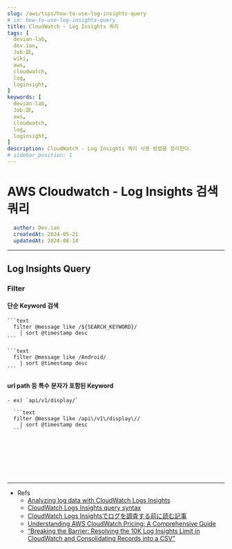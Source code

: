 ```yaml
---
slug: /aws/tips/how-to-use-log-insights-query
# id: how-to-use-log-insights-query
title: CloudWatch - Log Insights 쿼리
tags: [
  devian-lab, 
  dev.ian,
  Jobː談,
  wiki,
  aws,
  cloudwatch,
  log,
  loginsight,
]
keywords: [
  devian-lab,
  Jobː談,
  aws,
  cloudwatch,
  log,
  loginsight,
]
description: CloudWatch - Log Insights 쿼리 사용 방법을 정리한다.
# sidebar_position: 1
---
```


<!--title -->
# AWS Cloudwatch - Log Insights 검색 쿼리
<!--//title -->

<!-- 
```json
{
  "author": "Dev.ian",
  "createdAt": "2024-05-21",
  "updatedAt": "2024-08-14"
}
``` 
-->

```yaml
  author: Dev.ian
  createdAt: 2024-05-21
  updatedAt: 2024-08-14
```

---

## Log Insights Query

### Filter 

  #### 단순 Keyword 검색

    ```text
      filter @message like /${SEARCH_KEYWORD}/
        | sort @timestamp desc
    ```

    ```text
      filter @message like /Android/
        | sort @timestamp desc
    ```

  #### url path 등 특수 문자가 포함된 Keyword

    - ex) `api/v1/display/`

      ```text
      filter @message like /api\/v1\/display\//
        | sort @timestamp desc
      ```




<br /><br /><br /><br /><br />

--- 
- Refs
  + [Analyzing log data with CloudWatch Logs Insights](https://docs.aws.amazon.com/AmazonCloudWatch/latest/logs/AnalyzingLogData.html)
  + [CloudWatch Logs Insights query syntax](https://docs.aws.amazon.com/AmazonCloudWatch/latest/logs/CWL_QuerySyntax.html)
  + [CloudWatch Logs Insightsでログを調査する前に読む記事](https://dev.classmethod.jp/articles/how-to-cloudwatch-logs-insights/)
  + [Understanding AWS CloudWatch Pricing: A Comprehensive Guide](https://blog.awsfundamentals.com/understanding-aws-cloudwatch-pricing-a-comprehensive-guide)
  + [“Breaking the Barrier: Resolving the 10K Log Insights Limit in CloudWatch and Consolidating Records into a CSV”](https://medium.com/@aishwaryaicerastogi/breaking-the-barrier-resolving-the-10k-log-insights-limit-in-cloudwatch-and-consolidating-records-92b206006e8)